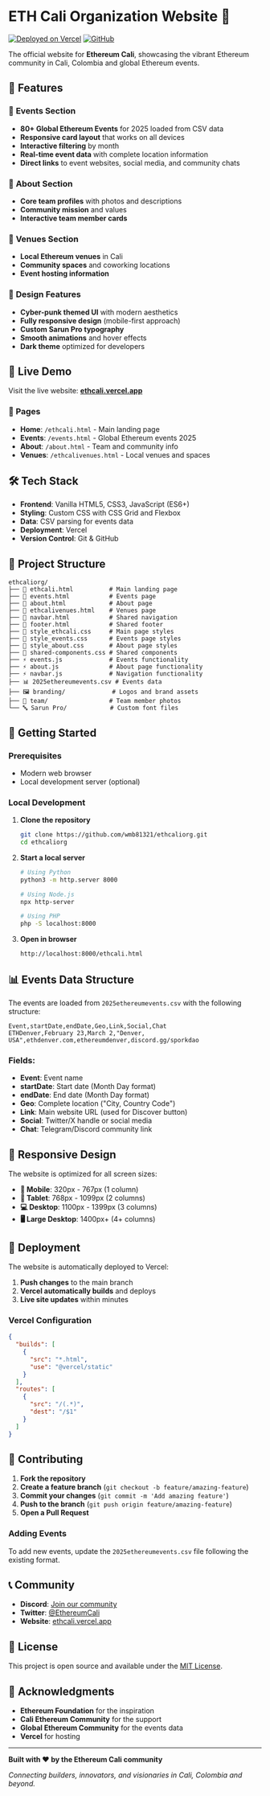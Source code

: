 # ETH Cali Organization Website 🚀

[![Deployed on Vercel](https://img.shields.io/badge/Deployed%20on-Vercel-black?logo=vercel&logoColor=white)](https://ethcali.vercel.app)
[![GitHub](https://img.shields.io/badge/GitHub-ethcaliorg-blue?logo=github)](https://github.com/wmb81321/ethcaliorg)

The official website for **Ethereum Cali**, showcasing the vibrant Ethereum community in Cali, Colombia and global Ethereum events.

## 🌟 Features

### 🎯 **Events Section**
- **80+ Global Ethereum Events** for 2025 loaded from CSV data
- **Responsive card layout** that works on all devices
- **Interactive filtering** by month
- **Real-time event data** with complete location information
- **Direct links** to event websites, social media, and community chats

### 👥 **About Section**
- **Core team profiles** with photos and descriptions
- **Community mission** and values
- **Interactive team member cards**

### 🏢 **Venues Section**
- **Local Ethereum venues** in Cali
- **Community spaces** and coworking locations
- **Event hosting information**

### 🎨 **Design Features**
- **Cyber-punk themed UI** with modern aesthetics
- **Fully responsive design** (mobile-first approach)
- **Custom Sarun Pro typography**
- **Smooth animations** and hover effects
- **Dark theme** optimized for developers

## 🚀 Live Demo

Visit the live website: **[ethcali.vercel.app](https://ethcali.vercel.app)**

### 📱 Pages
- **Home**: `/ethcali.html` - Main landing page
- **Events**: `/events.html` - Global Ethereum events 2025
- **About**: `/about.html` - Team and community info
- **Venues**: `/ethcalivenues.html` - Local venues and spaces

## 🛠️ Tech Stack

- **Frontend**: Vanilla HTML5, CSS3, JavaScript (ES6+)
- **Styling**: Custom CSS with CSS Grid and Flexbox
- **Data**: CSV parsing for events data
- **Deployment**: Vercel
- **Version Control**: Git & GitHub

## 📁 Project Structure

```
ethcaliorg/
├── 📄 ethcali.html          # Main landing page
├── 📄 events.html           # Events page
├── 📄 about.html            # About page  
├── 📄 ethcalivenues.html    # Venues page
├── 📄 navbar.html           # Shared navigation
├── 📄 footer.html           # Shared footer
├── 🎨 style_ethcali.css     # Main page styles
├── 🎨 style_events.css      # Events page styles
├── 🎨 style_about.css       # About page styles
├── 🎨 shared-components.css # Shared components
├── ⚡ events.js             # Events functionality
├── ⚡ about.js              # About page functionality
├── ⚡ navbar.js             # Navigation functionality
├── 📊 2025ethereumevents.csv # Events data
├── 🖼️ branding/             # Logos and brand assets
├── 👥 team/                 # Team member photos
└── 🔤 Sarun Pro/            # Custom font files
```

## 🚀 Getting Started

### Prerequisites
- Modern web browser
- Local development server (optional)

### Local Development

1. **Clone the repository**
   ```bash
   git clone https://github.com/wmb81321/ethcaliorg.git
   cd ethcaliorg
   ```

2. **Start a local server**
   ```bash
   # Using Python
   python3 -m http.server 8000
   
   # Using Node.js
   npx http-server
   
   # Using PHP
   php -S localhost:8000
   ```

3. **Open in browser**
   ```
   http://localhost:8000/ethcali.html
   ```

## 📊 Events Data Structure

The events are loaded from `2025ethereumevents.csv` with the following structure:

```csv
Event,startDate,endDate,Geo,Link,Social,Chat
ETHDenver,February 23,March 2,"Denver, USA",ethdenver.com,ethereumdenver,discord.gg/sporkdao
```

### Fields:
- **Event**: Event name
- **startDate**: Start date (Month Day format)
- **endDate**: End date (Month Day format)
- **Geo**: Complete location ("City, Country Code")
- **Link**: Main website URL (used for Discover button)
- **Social**: Twitter/X handle or social media
- **Chat**: Telegram/Discord community link

## 🎨 Responsive Design

The website is optimized for all screen sizes:

- **📱 Mobile**: 320px - 767px (1 column)
- **📱 Tablet**: 768px - 1099px (2 columns)
- **💻 Desktop**: 1100px - 1399px (3 columns)
- **🖥️ Large Desktop**: 1400px+ (4+ columns)

## 🚀 Deployment

The website is automatically deployed to Vercel:

1. **Push changes** to the main branch
2. **Vercel automatically builds** and deploys
3. **Live site updates** within minutes

### Vercel Configuration
```json
{
  "builds": [
    {
      "src": "*.html",
      "use": "@vercel/static"
    }
  ],
  "routes": [
    {
      "src": "/(.*)",
      "dest": "/$1"
    }
  ]
}
```

## 🤝 Contributing

1. **Fork the repository**
2. **Create a feature branch** (`git checkout -b feature/amazing-feature`)
3. **Commit your changes** (`git commit -m 'Add amazing feature'`)
4. **Push to the branch** (`git push origin feature/amazing-feature`)
5. **Open a Pull Request**

### Adding Events
To add new events, update the `2025ethereumevents.csv` file following the existing format.

## 📞 Community

- **Discord**: [Join our community](https://discord.gg/GvkDmHnDuE)
- **Twitter**: [@EthereumCali](https://twitter.com/EthereumCali)
- **Website**: [ethcali.vercel.app](https://ethcali.vercel.app)

## 📄 License

This project is open source and available under the [MIT License](LICENSE).

## 🙏 Acknowledgments

- **Ethereum Foundation** for the inspiration
- **Cali Ethereum Community** for the support
- **Global Ethereum Community** for the events data
- **Vercel** for hosting

---

**Built with ❤️ by the Ethereum Cali community**

*Connecting builders, innovators, and visionaries in Cali, Colombia and beyond.* 